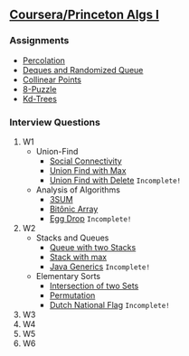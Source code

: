 
## [Coursera/Princeton Algs I](https://www.coursera.org/learn/algorithms-part1)

### Assignments
  * [Percolation](https://github.com/PedroASA/AlgsI/tree/master/src/Assignments/Percolation)
  * [Deques and Randomized Queue](https://github.com/PedroASA/AlgsI/tree/master/src/Assignments/Deque)
  * [Collinear Points](https://github.com/PedroASA/AlgsI/tree/master/src/Assignments/CollinearPoints)
  * [8-Puzzle](https://github.com/PedroASA/AlgsI/tree/master/src/Assignments/Puzzle)
  * [Kd-Trees](https://github.com/PedroASA/AlgsI/tree/master/src/Assignments/Kd-Trees)
  
### Interview Questions
1. W1
   * Union-Find
     - [Social Connectivity](https://github.com/PedroASA/AlgsI/tree/master/src/InterviewQuestions/W1/UnionFind/EX1)
     - [Union Find with Max](https://github.com/PedroASA/AlgsI/tree/master/src/InterviewQuestions/W1/UnionFind/EX2)
     - [Union Find with Delete](https://github.com/PedroASA/AlgsI/tree/master/src/InterviewQuestions/W1/UnionFind/EX3) ``` Incomplete! ```
   * Analysis of Algorithms
     - [3SUM](https://github.com/PedroASA/AlgsI/tree/master/src/InterviewQuestions/W1/AnalysisOfAlgorithms/Ex1)
     - [Bitônic Array](https://github.com/PedroASA/AlgsI/tree/master/src/InterviewQuestions/W1/AnalysisOfAlgorithms/Ex2)
     - [Egg Drop](https://github.com/PedroASA/AlgsI/tree/master/src/InterviewQuestions/W1/AnalysisOfAlgorithms/Ex3) ``` Incomplete! ```
2. W2
   * Stacks and Queues
     - [Queue with two Stacks](https://github.com/PedroASA/AlgsI/tree/master/src/InterviewQuestions/W2/StacksAndQueues/Ex1)
     - [Stack with max](https://github.com/PedroASA/AlgsI/tree/master/src/InterviewQuestions/W2/StacksAndQueues/Ex2)
     - [Java Generics](https://github.com/PedroASA/AlgsI/tree/master/src/InterviewQuestions/W2/StacksAndQueues/Ex3)  ``` Incomplete! ```
   * Elementary Sorts
     - [Intersection of two Sets](https://github.com/PedroASA/AlgsI/tree/master/src/InterviewQuestions/W2/ElementarySorts/Ex1)
     - [Permutation](https://github.com/PedroASA/AlgsI/tree/master/src/InterviewQuestions/W2/ElementarySorts/Ex2)
     - [Dutch National Flag](https://github.com/PedroASA/AlgsI/tree/master/src/InterviewQuestions/W2/ElementarySorts/Ex3)  ``` Incomplete! ```
3. W3
4. W4
5. W5
6. W6
